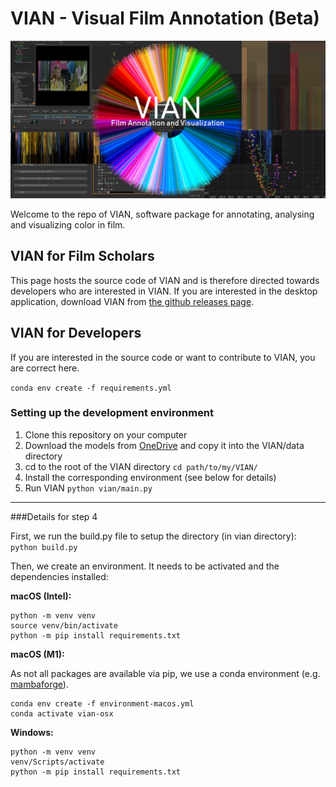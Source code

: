 # VIAN - Visual Film Annotation (Beta)

![alt text](vian/qt_ui/images/github-title.png)

Welcome to the repo of VIAN, software package for annotating, analysing and 
visualizing color in film. 

## VIAN for Film Scholars
This page hosts the source code of VIAN and is therefore directed towards developers who are interested in VIAN. 
If you are interested in the desktop application, download VIAN from 
[the github releases page](https://github.com/FilmColors/VIAN/releases). 

## VIAN for Developers
If you are interested in the source code or want to contribute to VIAN, you are correct here. 


```conda env create -f requirements.yml```


### Setting up the development environment
1. Clone this repository on your computer
2. Download the models from [OneDrive](https://1drv.ms/f/s!Avol1nnS24kLldQ6sI0KucWUrWWF6g) and copy it into the VIAN/data directory
3. cd to the root of the VIAN directory ```cd path/to/my/VIAN/```
4. Install the corresponding environment (see below for details)
5. Run VIAN ```python vian/main.py```


-----
###Details for step 4

First, we run the build.py file to setup the directory (in vian directory): ```python build.py```

Then, we create an environment. It needs to be activated and the dependencies installed:

<b>macOS (Intel):</b>
````
python -m venv venv
source venv/bin/activate
python -m pip install requirements.txt
````

<b>macOS (M1):</b>

As not all packages are available via pip, we use a conda environment (e.g. [mambaforge](https://github.com/mamba-org/mamba)). 
````
conda env create -f environment-macos.yml
conda activate vian-osx
````

<b>Windows:</b>
````
python -m venv venv
venv/Scripts/activate
python -m pip install requirements.txt
````


